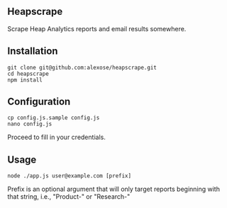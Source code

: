 Heapscrape
----------

Scrape Heap Analytics reports and email results somewhere.

Installation
------------

    git clone git@github.com:alexose/heapscrape.git
    cd heapscrape
    npm install

Configuration
-------------

    cp config.js.sample config.js
    nano config.js

Proceed to fill in your credentials.

Usage
-----

    node ./app.js user@example.com [prefix]

Prefix is an optional argument that will only target reports beginning with that string, i.e., "Product-" or "Research-"
